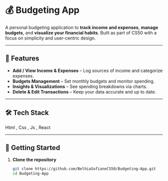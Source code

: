 # 💰 Budgeting App

A personal budgeting application to **track income and expenses**, **manage budgets**, and **visualize your financial habits**. Built as part of CS50 with a focus on simplicity and user-centric design.

---

## 🔧 Features

- **Add / View Income & Expenses** – Log sources of income and categorize expenses.
- **Budgets Management** – Set monthly budgets and monitor spending.
- **Insights & Visualizations** – See spending breakdowns via charts.
- **Delete & Edit Transactions** – Keep your data accurate and up to date.

---

## 🛠️ Tech Stack

Html , Css , Js , React

---

## 🚀 Getting Started

1. **Clone the repository**  
   ```bash
   git clone https://github.com/BelhiaSofianeCS50/Budgeting-App.git
   cd Budgeting-App
